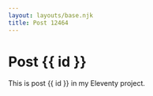 ```yaml
---
layout: layouts/base.njk
title: Post 12464
---
```


# Post {{ id }}

This is post {{ id }} in my Eleventy project.
